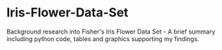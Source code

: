 # Iris-Flower-Data-Set
Background research into Fisher's Iris Flower Data Set - A brief summary including python code, tables and graphics supporting my findings. 
